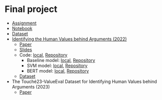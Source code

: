 # Final project

* [Assignment](https://touche.webis.de/semeval23/touche23-web/index.html)
* [Notebook](final.ipynb)
* [Dataset](https://zenodo.org/record/7550385#.ZA5YCJGZND8)
* [Identifying the Human Values behind Arguments (2022)](https://webis.de/publications.html#kiesel_2022b)
  * [Paper](research/kiesel_2022b.pdf)
  * [Slides](research/kiesel_2022b_slides.pdf)
  * Code: [local](./research/kiesel_2022b_code/), [Repository](https://github.com/webis-de/acl22-identifying-the-human-values-behind-arguments)
    * Baseline model: [local](./research/kiesel_2022b_code/src/python/components/models/one_baseline.py), [Repository](https://github.com/webis-de/acl22-identifying-the-human-values-behind-arguments/blob/f15c11b12237c4afbe5c8648108654ce711b6220/src/python/components/models/one_baseline.py)
    * SVM model: [local](./research/kiesel_2022b_code/src/python/components/models/svm.py), [Repository](https://github.com/webis-de/acl22-identifying-the-human-values-behind-arguments/blob/f15c11b12237c4afbe5c8648108654ce711b6220/src/python/components/models/svm.py)
    * BERT model: [local](./research/kiesel_2022b_code/src/python/components/models/bert.py), [Repository](https://github.com/webis-de/acl22-identifying-the-human-values-behind-arguments/blob/f15c11b12237c4afbe5c8648108654ce711b6220/src/python/components/models/bert.py)
  * [Dataset](https://zenodo.org/record/6855004#.ZA5NJZHMJD8)
* The Touché23-ValueEval Dataset for Identifying Human Values behind Arguments (2023)
  * [Paper](research/2301.13771.pdf)